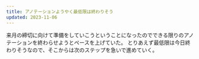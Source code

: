 ```yaml
---
title: アノテーションようやく最低限は終わりそう
updated: 2023-11-06
---
```


来月の締切に向けて準備をしていこうということになったのでできる限りのアノテーションを終わらせようとペースを上げていた。
とりあえず最低限は今日終わりそうなので、そこからは次のステップを急いで進めていく。
